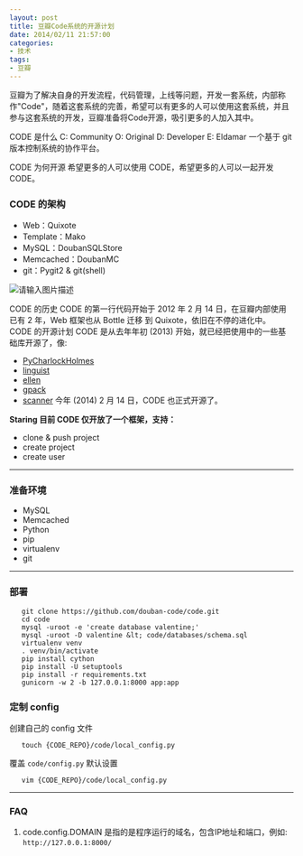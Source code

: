 ```yaml
---
layout: post
title: 豆瓣Code系统的开源计划
date: 2014/02/11 21:57:00
categories:
- 技术
tags:
- 豆瓣
---
```


豆瓣为了解决自身的开发流程，代码管理，上线等问题，开发一套系统，内部称作"Code"，随着这套系统的完善，希望可以有更多的人可以使用这套系统，并且参与这套系统的开发，豆瓣准备将Code开源，吸引更多的人加入其中。

CODE 是什么 C: Community O: Original D: Developer E: Eldamar 一个基于 git 版本控制系统的协作平台。

CODE 为何开源 希望更多的人可以使用 CODE，希望更多的人可以一起开发 CODE。

### CODE 的架构

*   Web：Quixote
*   Template：Mako
*   MySQL：DoubanSQLStore
*   Memcached：DoubanMC
*   git：Pygit2 & git(shell)

![请输入图片描述][1]

CODE 的历史 CODE 的第一行代码开始于 2012 年 2 月 14 日，在豆瓣内部使用已有 2 年，Web 框架也从 Bottle 迁移 到 Quixote，依旧在不停的进化中。 CODE 的开源计划 CODE 是从去年年初 (2013) 开始，就已经把使用中的一些基础库开源了，像:

*   [PyCharlockHolmes][2]
*   [linguist][3]
*   [ellen][4]
*   [gpack][5]
*   [scanner][6] 今年 (2014) 2 月 14 日，CODE 也正式开源了。

**Staring 目前 CODE 仅开放了一个框架，支持：**

*   clone & push project
*   create project
*   create user

* * *

### 准备环境

*   MySQL
*   Memcached
*   Python
*   pip
*   virtualenv
*   git

* * *

### 部署
```
   git clone https://github.com/douban-code/code.git
   cd code
   mysql -uroot -e 'create database valentine;'
   mysql -uroot -D valentine &lt; code/databases/schema.sql
   virtualenv venv
   . venv/bin/activate
   pip install cython
   pip install -U setuptools
   pip install -r requirements.txt
   gunicorn -w 2 -b 127.0.0.1:8000 app:app
```

### 定制 config

创建自己的 config 文件
```
   touch {CODE_REPO}/code/local_config.py
```

覆盖 `code/config.py` 默认设置
```
   vim {CODE_REPO}/code/local_config.py
```

---

### FAQ

1.  code.config.DOMAIN 是指的是程序运行的域名，包含IP地址和端口，例如: `http://127.0.0.1:8000/`

 [1]: http://douban-code.github.io/images/code-arch.svg

 [2]: https://github.com/douban/PyCharlockHolmes

 [3]: https://github.com/douban/linguist

 [4]: https://github.com/douban/ellen

 [5]: https://github.com/douban/gpack

 [6]: https://github.com/cuteio/scanner

